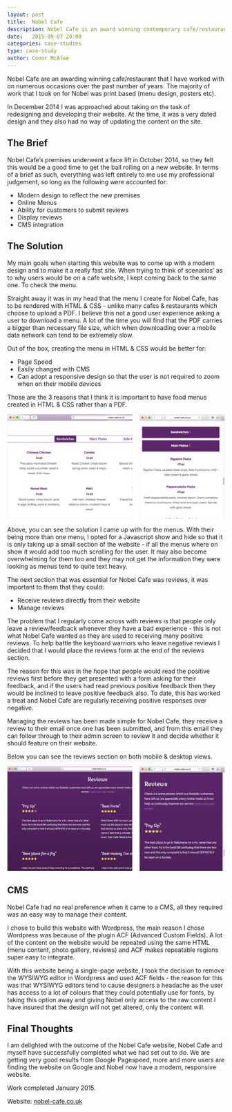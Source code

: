 ```yaml
---
layout: post
title:  Nobel Cafe
description: Nobel Cafe is an award winning contemporary cafe/restaurant in Ballymena, Co. Antrim.  Nobel approached me to redesign their existing website to bring it more in line with the interior changes to their premises. 
date:   2015-09-07 20:00
categories: case-studies
type: case-study
author: Conor McAfee
---
```


Nobel Cafe are an awarding winning cafe/restaurant that I have worked with on numerous occasions over the past number of years.  The majority of work that I took on for Nobel was print based (menu design, posters etc).

In December 2014 I was approached about taking on the task of redesigning and developing their website.  At the time, it was a very dated design and they also had no way of updating the content on the site.

## The Brief

Nobel Cafe’s premises underwent a face lift in October 2014, so they felt this would be a good time to get the ball rolling on a new website.  In terms of a brief as such, everything was left entirely to me use my professional judgement, so long as the following were accounted for:

- Modern design to reflect the new premises
- Online Menus
- Ability for customers to submit reviews
- Display reviews
- CMS integration

## The Solution

My main goals when starting this website was to come up with a modern design and to make it a really fast site.  When trying to think of scenarios’ as to why users would be on a cafe website, I kept coming back to the same one.  To check the menu.    

Straight away it was in my head that the menu I create for Nobel Cafe, has to be rendered with HTML & CSS - unlike many cafes &amp; restaurants which choose to upload a PDF.  I believe this not a good user experience asking a user to download a menu.  A lot of the time you will find that the PDF carries a bigger than necessary file size, which when downloading over a mobile data network can tend to be extremely slow.

Out of the box, creating the menu in HTML & CSS would be better for:
 
- Page Speed
- Easily changed with CMS
- Can adopt a responsive design so that the user is not required to zoom when on their mobile devices

Those are the 3 reasons that I think it is important to have food menus created in HTML &amp; CSS rather than a PDF.

![Nobel Cafe - Food Menu Solution](/assets/images/case-studies/nobel-cafe/nobel-cafe-menu.png)

Above, you can see the solution I came up with for the menus.  With their being more than one menu, I opted for a Javascript show and hide so that it is only taking up a small section of the website - if all the menus where on show it would add too much scrolling for the user.  It may also become overwhelming for them too and they may not get the information they were looking as menus tend to quite text heavy.

The next section that was essential for Nobel Cafe was reviews, it was important to them that they could:

- Receive reviews directly from their website
- Manage reviews

The problem that I regularly come across with reviews is that people only leave a review/feedback whenever they have a bad experience - this is not what Nobel Cafe wanted as they are used to receiving many positive reviews.  To help battle the keyboard warriors who leave negative reviews I decided that I would place the reviews form at the end of the reviews section.

The reason for this was in the hope that people would read the positive reviews first before they get presented with a form asking for their feedback, and if the users had read previous positive feedback then they would be inclined to leave positive feedback also.  To date, this has worked a treat and Nobel Cafe are regularly receiving positive responses over negative.  

Managing the reviews has been made simple for Nobel Cafe, they receive a review to their email once one has been submitted, and from this email they can follow through to their admin screen to review it and decide whether it should feature on their website.

Below you can see the reviews section on both mobile & desktop views.

![Nobel Cafe - Reviews Solution](/assets/images/case-studies/nobel-cafe/nobel-cafe-reviews.png)

## CMS

Nobel Cafe had no real preference when it came to a CMS, all they required was an easy way to manage their content.  

I chose to build this website with Wordpress, the main reason I chose Wordpress was because of the plugin ACF (Advanced Custom Fields).  A lot of the content on the website would be repeated using the same HTML (menu content, photo gallery, reviews) and ACF makes repeatable regions super easy to integrate.

With this website being a single-page website, I took the decision to remove the WYSIWYG editor in Wordpress and used ACF fields - the reason for this was that WYSIWYG editors tend to cause designers a headache as the user has access to a lot of colours that they could potentially use for fonts, by taking this option away and giving Nobel only access to the raw content   I have insured that the design will not get altered, only the content will.

## Final Thoughts 

I am delighted with the outcome of the Nobel Cafe website, Nobel Cafe and myself have successfully completed what we had set out to do.  We are getting very good results from Google Pagespeed, more and more users are finding the website on Google and Nobel now have a modern, responsive website.

Work completed January 2015.

Website: [nobel-cafe.co.uk](http://www.nobel-cafe.co.uk)
